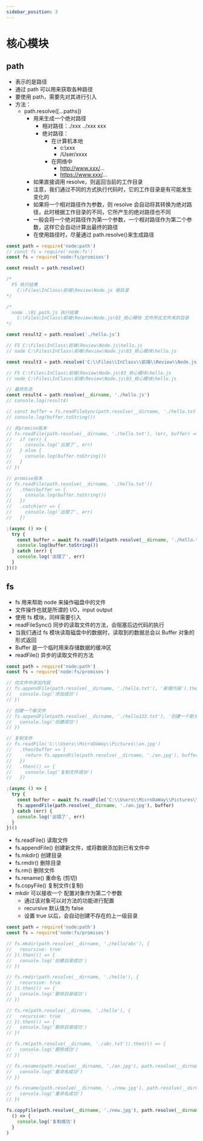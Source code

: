 ```yaml
---
sidebar_position: 3
---
```


# 核心模块

## path

- 表示的是路径
- 通过 path 可以用来获取各种路径
- 要使用 path，需要先对其进行引入
- 方法：
  - path.resolve(\[…paths])
    - 用来生成一个绝对路径
      - 相对路径：./xxx ../xxx xxx
      - 绝对路径：
        - 在计算机本地
          - c:\\xxx
          - /User/xxxx
        - 在网络中
          - http://www.xxx/...
          - https://www.xxx/...
    - 如果直接调用 resolve，则返回当前的工作目录
    - 注意，我们通过不同的方式执行代码时，它的工作目录是有可能发生变化的
    - 如果将一个相对路径作为参数，则 resolve 会自动将其转换为绝对路径，此时根据工作目录的不同，它所产生的绝对路径也不同
    - 一般会将一个绝对路径作为第一个参数，一个相对路径作为第二个参数，这样它会自动计算出最终的路径
    - 在使用路径时，尽量通过 path.resolve()来生成路径

```js
const path = require('node:path')
// const fs = require('node:fs')
const fs = require('node:fs/promises')

const result = path.resolve()

/* 
  F5 执行结果
    C:\Files\InClass\前端\Review\Node.js 根目录
*/

/* 
  node .\01_path.js 执行结果
    C:\Files\InClass\前端\Review\Node.js\03_核心模块 文件所在文件夹的目录
*/

const result2 = path.resolve('./hello.js')

// F5 C:\Files\InClass\前端\Review\Node.js\hello.js
// node C:\Files\InClass\前端\Review\Node.js\03_核心模块\hello.js

const result3 = path.resolve('C:\\Files\\InClass\\前端\\Review\\Node.js\\03_核心模块', './hello.js')

// F5 C:\Files\InClass\前端\Review\Node.js\03_核心模块\hello.js
// node C:\Files\InClass\前端\Review\Node.js\03_核心模块\hello.js

// 最终形态
const result4 = path.resolve(__dirname, './hello.js')
// console.log(result4)

// const buffer = fs.readFileSync(path.resolve(__dirname, './hello.txt'))
// console.log(buffer.toString())

// 非promise版本
// fs.readFile(path.resolve(__dirname, './hello.txt'), (err, buffer) => {
//   if (err) {
//     console.log('出错了', err)
//   } else {
//     console.log(buffer.toString())
//   }
// })

// promise版本
// fs.readFile(path.resolve(__dirname, './hello.txt'))
//   .then(buffer => {
//     console.log(buffer.toString())
//   })
//   .catch(err => {
//     console.log('出错了', err)
//   })

;(async () => {
  try {
    const buffer = await fs.readFile(path.resolve(__dirname, './hello.txt'))
    console.log(buffer.toString())
  } catch (err) {
    console.log('出错了', err)
  }
})()
```

## fs

- fs 用来帮助 node 来操作磁盘中的文件
- 文件操作也就是所谓的 I/O，input output
- 使用 fs 模块，同样需要引入
- readFileSync() 同步的读取文件的方法，会阻塞后边代码的执行
- 当我们通过 fs 模块读取磁盘中的数据时，读取到的数据总会以 Buffer 对象的形式返回
- Buffer 是一个临时用来存储数据的缓冲区
- readFile() 异步的读取文件的方法

```js
const path = require('node:path')
const fs = require('node:fs/promises')

// 向文件中添加内容
// fs.appendFile(path.resolve(__dirname, './hello.txt'), '新增内容').then(() => {
//   console.log('添加成功')
// })

// 创建一个新文件
// fs.appendFile(path.resolve(__dirname, './hello123.txt'), '创建一个新文件').then(() => {
//   console.log('创建成功')
// })

// 复制文件
// fs.readFile('C:\\Users\\MicroDaWay\\Pictures\\an.jpg')
//   .then(buffer => {
//     return fs.appendFile(path.resolve(__dirname, './an.jpg'), buffer)
//   })
//   .then(() => {
//     console.log('复制文件成功')
//   })

;(async () => {
  try {
    const buffer = await fs.readFile('C:\\Users\\MicroDaWay\\Pictures\\an.jpg')
    fs.appendFile(path.resolve(__dirname, './an.jpg'), buffer)
  } catch (err) {
    console.log('出错了', err)
  }
})()
```

- fs.readFile() 读取文件
- fs.appendFile() 创建新文件，或将数据添加到已有文件中
- fs.mkdir() 创建目录
- fs.rmdir() 删除目录
- fs.rm() 删除文件
- fs.rename() 重命名 (剪切)
- fs.copyFile() 复制文件(复制)
- mkdir 可以接收一个 配置对象作为第二个参数
  - 通过该对象可以对方法的功能进行配置
  - recursive 默认值为 false
  - 设置 true 以后，会自动创建不存在的上一级目录

```js
const path = require('node:path')
const fs = require('node:fs/promises')

// fs.mkdir(path.resolve(__dirname, './hello/abc'), {
//   recursive: true
// }).then(() => {
//   console.log('创建目录成功')
// })

// fs.rmdir(path.resolve(__dirname, './hello'), {
//   recursive: true
// }).then(() => {
//   console.log('删除目录成功')
// })

// fs.rm(path.resolve(__dirname, './hello'), {
//   recursive: true
// }).then(() => {
//   console.log('删除目录成功')
// })

// fs.rm(path.resolve(__dirname, './abc.txt')).then(() => {
//   console.log('删除成功')
// })

// fs.rename(path.resolve(__dirname, './an.jpg'), path.resolve(__dirname, './new.jpg')).then(() => {
//   console.log('重命名成功')
// })

// fs.rename(path.resolve(__dirname, '../new.jpg'), path.resolve(__dirname, './new.jpg')).then(() => {
//   console.log('重命名成功')
// })

fs.copyFile(path.resolve(__dirname, './new.jpg'), path.resolve(__dirname, '../new.jpg')).then(
  () => {
    console.log('复制成功')
  }
)
```
